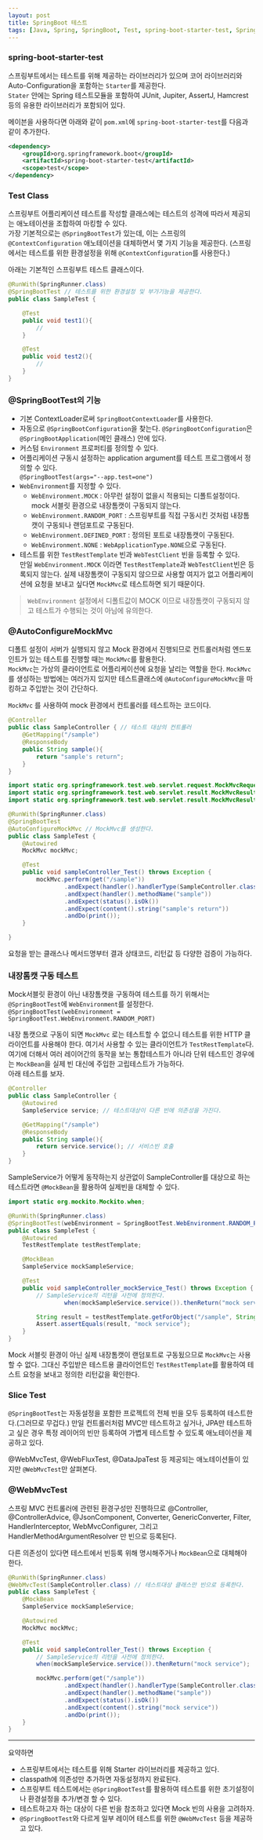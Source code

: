 ```yaml
---
layout: post
title: SpringBoot 테스트
tags: [Java, Spring, SpringBoot, Test, spring-boot-starter-test, SpringBootTest, AutoConfigureMockMvc, WebMvcTest]
---
```

### spring-boot-starter-test
스프링부트에서는 테스트를 위해 제공하는 라이브러리가 있으며 코어 라이브러리와 Auto-Configuration을 포함하는 `Starter`를 제공한다.  
`Stater` 안에는 Spring 테스트모듈을 포함하여 JUnit, Jupiter, AssertJ, Hamcrest 등의 유용한 라이브러리가 포함되어 있다.

메이븐을 사용하다면 아래와 같이 `pom.xml`에 `spring-boot-starter-test`를 다음과 같이 추가한다.

```xml
<dependency>
    <groupId>org.springframework.boot</groupId>
    <artifactId>spring-boot-starter-test</artifactId>
    <scope>test</scope>
</dependency>
```

### Test Class
스프링부트 어플리케이션 테스트를 작성할 클래스에는 테스트의 성격에 따라서 제공되는 애노테이션을 조합하여 마킹할 수 있다.  
가장 기본적으로는 `@SpringBootTest`가 있는데, 이는 스프링의 `@ContextConfiguration` 애노테이션을 대체하면서 몇 가지 기능을 제공한다. (스프링에서는 테스트를 위한 환경설정을 위해 `@ContextConfiguration`를 사용한다.)

아래는 기본적인 스프링부트 테스트 클래스이다.

```java
@RunWith(SpringRunner.class)
@SpringBootTest // 테스트를 위한 환경설정 및 부가기능을 제공한다.
public class SampleTest {

    @Test
    public void test1(){
        //
    }

    @Test
    public void test2(){
        //
    }
}
```

### @SpringBootTest의 기능
- 기본 ContextLoader로써 `SpringBootContextLoader`를 사용한다.
- 자동으로 `@SpringBootConfiguration`을 찾는다. `@SpringBootConfiguration`은 `@SpringBootApplication`(메인 클래스) 안에 있다.
- 커스텀 `Environment` 프로퍼티를 정의할 수 있다.
- 어플리케이션 구동시 설정하는 application argument를 테스트 프로그램에서 정의할 수 있다.  
  `@SpringBootTest(args="--app.test=one")`
- `WebEnvironment`를 지정할 수 있다.
    - `WebEnvironment.MOCK` : 아무런 설정이 없을시 적용되는 디폴트설정이다.  mock 서블릿 환경으로 내장톰캣이 구동되지 않는다.
    - `WebEnvironment.RANDOM_PORT` : 스프링부트를 직접 구동시킨 것처럼 내장톰캣이 구동되나 랜덤포트로 구동된다.
    - `WebEnvironment.DEFINED_PORT` : 정의된 포트로 내장톰캣이 구동된다.
    - `WebEnvironment.NONE` : `WebApplicationType.NONE`으로 구동된다.
- 테스트를 위한 `TestRestTemplate` 빈과 `WebTestClient` 빈을 등록할 수 있다.  
  만일 `WebEnvironment.MOCK` 이라면 `TestRestTemplate`과 `WebTestClient`빈은 등록되지 않는다. 실제 내장톰캣이 구동되지 않으므로 사용할 여지가 없고 어플리케이션에 요청을 보내고 싶다면 `MockMvc`로 테스트하면 되기 때문이다.

> `WebEnvironment` 설정에서 디폴트값이 MOCK 이므로 내장톰캣이 구동되지 않고 테스트가 수행되는 것이 아님에 유의한다.

### @AutoConfigureMockMvc
디폴트 설정이 서버가 실행되지 않고 Mock 환경에서 진행되므로 컨트롤러처럼 엔드포인트가 있는 테스트를 진행할 때는 `MockMvc`를 활용한다.  
`MockMvc`는 가상의 클라이언트로 어플리케이션에 요청을 날리는 역할을 한다. `MockMvc`를 생성하는 방법에는 여러가지 있지만 테스트클래스에 `@AutoConfigureMockMvc`을 마킹하고 주입받는 것이 간단하다.

`MockMvc` 를 사용하여 mock 환경에서 컨트롤러를 테스트하는 코드이다.
```java
@Controller
public class SampleController { // 테스트 대상의 컨트롤러
    @GetMapping("/sample")
    @ResponseBody
    public String sample(){
        return "sample's return";
    }
}
```

```java
import static org.springframework.test.web.servlet.request.MockMvcRequestBuilders.*;
import static org.springframework.test.web.servlet.result.MockMvcResultHandlers.*;
import static org.springframework.test.web.servlet.result.MockMvcResultMatchers.*;

@RunWith(SpringRunner.class)
@SpringBootTest
@AutoConfigureMockMvc // MockMvc를 생성한다.
public class SampleTest {
    @Autowired
    MockMvc mockMvc;

    @Test
    public void sampleController_Test() throws Exception {
        mockMvc.perform(get("/sample"))
                .andExpect(handler().handlerType(SampleController.class))
                .andExpect(handler().methodName("sample"))
                .andExpect(status().isOk())
                .andExpect(content().string("sample's return"))
                .andDo(print());
    }

}
```

요청을 받는 클래스나 메서드명부터 결과 상태코드, 리턴값 등 다양한 검증이 가능하다. 

### 내장톰캣 구동 테스트
Mock서블릿 환경이 아닌 내장톰캣을 구동하여 테스트를 하기 위해서는 `@SpringBootTest`에 `WebEnvironment`를 설정한다.  
`@SpringBootTest(webEnvironment = SpringBootTest.WebEnvironment.RANDOM_PORT)`

내장 톰캣으로 구동이 되면 `MockMvc` 로는 테스트할 수 없으니 테스트를 위한 HTTP 클라이언트를 사용해야 한다. 여기서 사용할 수 있는 클라이언트가 `TestRestTemplate`다. 여기에 더해서 여러 레이어간의 동작을 보는 통합테스트가 아니라 단위 테스트인 경우에는 `MockBean`을 실제 빈 대신에 주입한 고립테스트가 가능하다.  
아래 테스트를 보자.

```java
@Controller
public class SampleController {
    @Autowired
    SampleService service; // 테스트대상이 다른 빈에 의존성을 가진다.

    @GetMapping("/sample")
    @ResponseBody
    public String sample(){
        return service.service(); // 서비스빈 호출
    }
}
```

SampleService가 어떻게 동작하는지 상관없이 SampleController를 대상으로 하는 테스트라면 `@MockBean`을 활용하여 실제빈을 대체할 수 있다.

```java
import static org.mockito.Mockito.when;

@RunWith(SpringRunner.class)
@SpringBootTest(webEnvironment = SpringBootTest.WebEnvironment.RANDOM_PORT)
public class SampleTest {
    @Autowired
    TestRestTemplate testRestTemplate;

    @MockBean
    SampleService mockSampleService;

    @Test
    public void sampleController_mockService_Test() throws Exception {
        // SampleService의 리턴을 사전에 정의한다.
                when(mockSampleService.service()).thenReturn("mock service");

        String result = testRestTemplate.getForObject("/sample", String.class);
        Assert.assertEquals(result, "mock service");
    }
}
```

Mock 서블릿 환경이 아닌 실제 내장톰캣이 랜덤포트로 구동됬으므로 `MockMvc`는 사용할 수 없다. 그대신 주입받은 테스트용 클라이언트인 `TestRestTemplate`를 활용하여 테스트 요청을 보내고 정의한 리턴값을 확인한다.

### Slice Test
`@SpringBootTest`는 자동설정을 포함한 프로젝트의 전체 빈을 모두 등록하여 테스트한다.(그러므로 무겁다.) 만일 컨트롤러처럼 MVC만 테스트하고 싶거나, JPA만 테스트하고 싶은 경우 특정 레이어의 빈만 등록하여 가볍게 테스트할 수 있도록 애노테이션을 제공하고 있다.

@WebMvcTest, @WebFluxTest, @DataJpaTest 등 제공되는 애노테이션들이 있지만 `@WebMvcTest`만 살펴본다.

### @WebMvcTest
스프링 MVC 컨트롤러에 관련된 환경구성만 진행하므로 @Controller, @ControllerAdvice, @JsonComponent, Converter, GenericConverter, Filter, HandlerInterceptor, WebMvcConfigurer, 그리고 HandlerMethodArgumentResolver 만 빈으로 등록된다.

다른 의존성이 있다면 테스트에서 빈등록 위해 명시해주거나 `MockBean`으로 대체해야 한다.

```java
@RunWith(SpringRunner.class)
@WebMvcTest(SampleController.class) // 테스트대상 클래스만 빈으로 등록한다.
public class SampleTest {
    @MockBean
    SampleService mockSampleService;

    @Autowired
    MockMvc mockMvc;

    @Test
    public void sampleController_Test() throws Exception {
        // SampleService의 리턴을 사전에 정의한다.
        when(mockSampleService.service()).thenReturn("mock service");

        mockMvc.perform(get("/sample"))
                .andExpect(handler().handlerType(SampleController.class))
                .andExpect(handler().methodName("sample"))
                .andExpect(status().isOk())
                .andExpect(content().string("mock service"))
                .andDo(print());
    }
}
```

---

요약하면
- 스프링부트에서는 테스트를 위해 Starter 라이브러리를 제공하고 있다.
- classpath에 의존성만 추가하면 자동설정까지 완료된다.
- 스프링부트 테스트에서는 `@SpringBootTest`를 활용하여 테스트를 위한 초기설정이나 환경설정을 추가/변경 할 수 있다.
- 테스트하고자 하는 대상이 다른 빈을 참조하고 있다면 Mock 빈의 사용을 고려하자.
- `@SpringBootTest`와 다르게 일부 레이어 테스트를 위한 `@WebMvcTest` 등을 제공하고 있다.